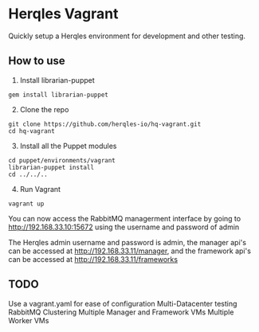 # Herqles Vagrant

Quickly setup a Herqles environment for development and other testing.

## How to use

1. Install librarian-puppet

```
gem install librarian-puppet
```

2. Clone the repo

```
git clone https://github.com/herqles-io/hq-vagrant.git
cd hq-vagrant
```

3. Install all the Puppet modules

```
cd puppet/environments/vagrant
librarian-puppet install
cd ../../..
```

4. Run Vagrant

```
vagrant up
```

You can now access the RabbitMQ managerment interface by going to http://192.168.33.10:15672 using the username and
password of admin

The Herqles admin username and password is admin, the manager api's can be accessed at http://192.168.33.11/manager, and 
the framework api's can be accessed at http://192.168.33.11/frameworks

## TODO
 
Use a vagrant.yaml for ease of configuration
Multi-Datacenter testing
RabbitMQ Clustering
Multiple Manager and Framework VMs
Multiple Worker VMs